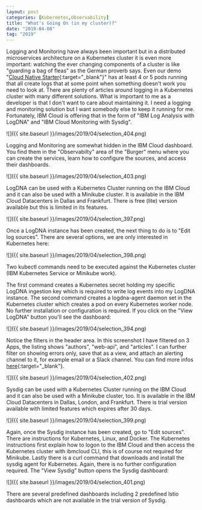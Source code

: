 ```yaml
---
layout: post
categories: [Kubernetes,Observability]
title: "What's Going On (in my cluster)?"
date: "2019-04-08"
tag: "2019"
---
```


Logging and Monitoring have always been important but in a distributed microservices architecture on a Kubernetes cluster it is even more important: watching the ever changing components of a cluster is like "guarding a bag of fleas" as the German proverb says. Even our demo "[Cloud Native Starter](https://github.com/nheidloff/cloud-native-starter){:target="_blank"}" has at least 4 or 5 pods running that all create logs that at some point when something doesn't work you need to look at. There are plenty of articles around logging in a Kubernetes cluster with many different solutions. What is important to me as a developer is that I don't want to care about maintaining it. I need a logging and monitoring solution but I want somebody else to keep it running for me. Fortunately, IBM Cloud is offering that in the form of "IBM Log Analysis with LogDNA" and "IBM Cloud Monitoring with Sysdig".

![]({{ site.baseurl }}/images/2019/04/selection_404.png)

Logging and Monitoring are somewhat hidden in the IBM Cloud dashboard. You find them in the "Observabilty" area of the "Burger" menu where you can create the services, learn how to configure the sources, and access their dashboards.

![]({{ site.baseurl }}/images/2019/04/selection_403.png)

LogDNA can be used with a Kubernetes Cluster running on the IBM Cloud and it can also be used with a Minikube cluster. It is available in the IBM Cloud Datacenters in Dallas and Frankfurt. There is free (lite) version available but this is limited in its features.

![]({{ site.baseurl }}/images/2019/04/selection_397.png)

Once a LogDNA instance has been created, the next thing to do is to "Edit log sources". There are several options, we are only interested in Kubernetes here:

![]({{ site.baseurl }}/images/2019/04/selection_398.png)

Two kubectl commands need to be executed against the Kubernetes cluster (IBM Kubernetes Service or Minikube work).

The first command creates a Kubernetes secret holding my specific LogDNA ingestion key which is required to write log events into my LogDNA instance. The second command creates a logdna-agent daemon set in the Kubernetes cluster which creates a pod on every Kubernetes worker node. No further installation or configuration is required. If you click on the "View LogDNA" button you'll see the dashboard:

![]({{ site.baseurl }}/images/2019/04/selection_394.png)

Notice the filters in the header area. In this screenshot I have filtered on 3 Apps, the listing shows "authors", "web-api", and "articles". I can further filter on showing errors only, save that as a view, and attach an alerting channel to it, for example email or a Slack channel. You can find more infos [here](https://cloud.ibm.com/docs/services/Log-Analysis-with-LogDNA){:target="_blank"}.

![]({{ site.baseurl }}/images/2019/04/selection_402.png)

Sysdig can be used with a Kubernetes Cluster running on the IBM Cloud and it can also be used with a Minikube cluster, too. It is available in the IBM Cloud Datacenters in Dallas, London, and Frankfurt. There is trial version available with limited features which expires after 30 days.

![]({{ site.baseurl }}/images/2019/04/selection_399.png)

Again, once the Sysdig instance has been created, go to "Edit sources". There are instructions for Kubernetes, Linux, and Docker. The Kubernetes instructions first explain how to logon to the IBM Cloud and then access the Kubernetes cluster with ibmcloud CLI, this is of course not required for Minikube. Lastly there is a curl command that downloads and install the sysdig agent for Kubernetes. Again, there is no further configuration required. The "View Sysdig" button opens the Sysdig dashboard:

![]({{ site.baseurl }}/images/2019/04/selection_401.png)

There are several predefined dashboards including 2 predefined Istio dashboards which are not available in the trial version of Sysdig.
